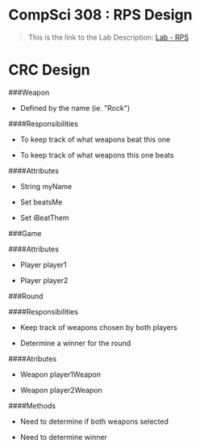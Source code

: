 CompSci 308 : RPS Design
===================

> This is the link to the Lab Description: 
[Lab - RPS](http://www.cs.duke.edu/courses/compsci308/spring16/classwork/02_design_rps/index.php)

CRC Design
=======

###Weapon

* Defined by the name (ie. "Rock")

####Responsibilities

* To keep track of what weapons beat this one

* To keep track of what weapons this one beats

####Attributes

* String myName

* Set<Weapon> beatsMe

* Set<Weapon> iBeatThem

###Game

####Attributes

* Player player1

* Player player2

###Round

####Responsibilities

* Keep track of weapons chosen by both players

* Determine a winner for the round

####Atributes

* Weapon player1Weapon

* Weapon player2Weapon

####Methods

* Need to determine if both weapons selected

* Need to determine winner


<!-- 

###Class 2

You can add images as well:

![This is cool, too bad you can't see it](crc-example.png "Our CRC cards")


Use Cases
=======

You can put blocks of code in here like this:
```java
    public int getTotal (Collection<Integer> data) {
        int total = 0;
        for (int d : data) {
            total += d;
        }
        return total;
    }
```

 -->